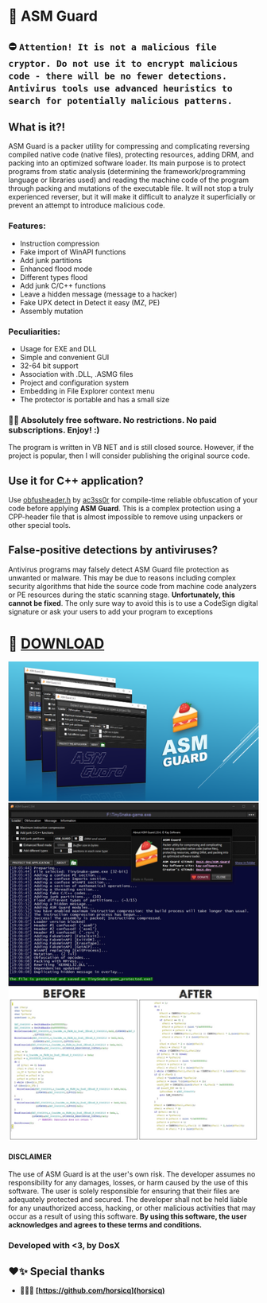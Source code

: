 # 🔐 ASM Guard

## ⛔️ ```Attention! It is not a malicious file cryptor. Do not use it to encrypt malicious code - there will be no fewer detections. Antivirus tools use advanced heuristics to search for potentially malicious patterns.```

## What is it?!
ASM Guard is a packer utility for compressing and complicating reversing compiled native code (native files), protecting resources, adding DRM, and packing into an optimized software loader.
Its main purpose is to protect programs from static analysis (determining the framework/programming language or libraries used) and reading the machine code of the program through packing and mutations of the executable file. It will not stop a truly experienced reverser, but it will make it difficult to analyze it superficially or prevent an attempt to introduce malicious code.

### Features:
 * Instruction compression
 * Fake import of WinAPI functions
 * Add junk partitions
 * Enhanced flood mode
 * Different types flood
 * Add junk C/C++ functions
 * Leave a hidden message (message to a hacker)
 * Fake UPX detect in Detect it easy (MZ, PE)
 * Assembly mutation

### Peculiarities:
 * Usage for EXE and DLL
 * Simple and convenient GUI
 * 32-64 bit support
 * Association with .DLL, .ASMG files
 * Project and configuration system
 * Embedding in File Explorer context menu
 * The protector is portable and has a small size

 ### 💸🚫 Absolutely free software. No restrictions. No paid subscriptions. **Enjoy**! :)
The program is written in VB NET and is still closed source. However, if the project is popular, then I will consider publishing the original source code.

## Use it for C++ application?
Use [obfusheader.h](https://github.com/ac3ss0r/obfusheader.h) by [ac3ss0r](https://github.com/ac3ss0r) for compile-time reliable obfuscation of your code before applying **ASM Guard**.
This is a complex protection using a CPP-header file that is almost impossible to remove using unpackers or other special tools.

## False-positive detections by antiviruses?
Antivirus programs may falsely detect ASM Guard file protection as unwanted or malware. This may be due to reasons including complex security algorithms that hide the source code from machine code analyzers or PE resources during the static scanning stage. **Unfortunately, this cannot be fixed**. The only sure way to avoid this is to use a CodeSign digital signature or ask your users to add your program to exceptions

# 💾 [DOWNLOAD](https://github.com/DosX-dev/ASM-Guard/releases/tag/Latest)

![](https://raw.githubusercontent.com/DosX-dev/ASM-Guard/main/2.8.jpg)
![](https://raw.githubusercontent.com/DosX-dev/ASM-Guard/main/2.9.4.jpg)
![](https://raw.githubusercontent.com/DosX-dev/ASM-Guard/main/dem.jpg)

#### DISCLAIMER
The use of ASM Guard is at the user's own risk. The developer assumes no responsibility for any damages, losses, or harm caused by the use of this software. The user is solely responsible for ensuring that their files are adequately protected and secured. The developer shall not be held liable for any unauthorized access, hacking, or other malicious activities that may occur as a result of using this software. <b>By using this software, the user acknowledges and agrees to these terms and conditions.</b>

### Developed with <3, by DosX

## ❤️✨ Special thanks
 * 👨🏼‍💻 **[https://github.com/horsicq](horsicq)**
